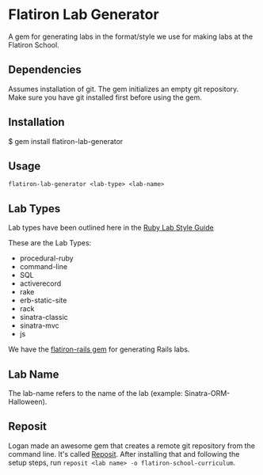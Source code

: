 # Flatiron Lab Generator

A gem for generating labs in the format/style we use for making labs at the Flatiron School.

## Dependencies

Assumes installation of git. The gem initializes an empty git repository. Make sure you have git installed first before using the gem.

## Installation

$ gem install flatiron-lab-generator

## Usage

`flatiron-lab-generator <lab-type> <lab-name>`

## Lab Types

Lab types have been outlined here in the [Ruby Lab Style Guide](https://github.com/flatiron-school-curriculum/ruby-lab-style-guide#topics)

These are the Lab Types:

* procedural-ruby
* command-line
* SQL
* activerecord
* rake
* erb-static-site
* rack
* sinatra-classic
* sinatra-mvc
* js

We have the [flatiron-rails gem](https://github.com/flatiron-school/flatiron-rails) for generating Rails labs.

## Lab Name

The lab-name refers to the name of the lab (example: Sinatra-ORM-Halloween).

## Reposit

Logan made an awesome gem that creates a remote git repository from the command line. It's called [Reposit](https://github.com/loganhasson/reposit). After installing that and following the setup steps, run `reposit <lab name> -o flatiron-school-curriculum`.